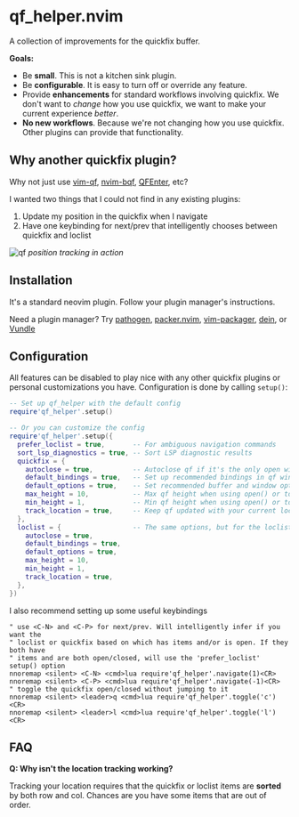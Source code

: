 # qf_helper.nvim
A collection of improvements for the quickfix buffer.

**Goals:**
* Be **small**. This is not a kitchen sink plugin.
* Be **configurable**. It is easy to turn off or override any feature.
* Provide **enhancements** for standard workflows involving quickfix. We don't want to *change* how you use quickfix, we want to make your current experience *better*.
* **No new workflows**. Because we're not changing how you use quickfix. Other plugins can provide that functionality.

## Why another quickfix plugin?

Why not just use [vim-qf](https://github.com/romainl/vim-qf),
[nvim-bqf](https://github.com/kevinhwang91/nvim-bqf),
[QFEnter](https://github.com/yssl/QFEnter), etc?

I wanted two things that I could not find in any existing plugins:
1. Update my position in the quickfix when I navigate
2. Have one keybinding for next/prev that intelligently chooses between quickfix and loclist

![qf](https://user-images.githubusercontent.com/506791/122135288-0e910a00-cdf5-11eb-9273-2f68a2b23157.gif)
*position tracking in action*

## Installation

It's a standard neovim plugin. Follow your plugin manager's instructions.

Need a plugin manager? Try [pathogen](https://github.com/tpope/vim-pathogen), [packer.nvim](https://github.com/wbthomason/packer.nvim), [vim-packager](https://github.com/kristijanhusak/vim-packager), [dein](https://github.com/Shougo/dein.vim), or [Vundle](https://github.com/VundleVim/Vundle.vim)

## Configuration

All features can be disabled to play nice with any other quickfix plugins or
personal customizations you have. Configuration is done by calling `setup()`:

```lua
-- Set up qf_helper with the default config
require'qf_helper'.setup()

-- Or you can customize the config
require'qf_helper'.setup({
  prefer_loclist = true,       -- For ambiguous navigation commands
  sort_lsp_diagnostics = true, -- Sort LSP diagnostic results
  quickfix = {
    autoclose = true,          -- Autoclose qf if it's the only open window
    default_bindings = true,   -- Set up recommended bindings in qf window
    default_options = true,    -- Set recommended buffer and window options
    max_height = 10,           -- Max qf height when using open() or toggle()
    min_height = 1,            -- Min qf height when using open() or toggle()
    track_location = true,     -- Keep qf updated with your current location
  },
  loclist = {                  -- The same options, but for the loclist
    autoclose = true,
    default_bindings = true,
    default_options = true,
    max_height = 10,
    min_height = 1,
    track_location = true,
  },
})
```

I also recommend setting up some useful keybindings
```vim
" use <C-N> and <C-P> for next/prev. Will intelligently infer if you want the
" loclist or quickfix based on which has items and/or is open. If they both have
" items and are both open/closed, will use the 'prefer_loclist' setup() option
nnoremap <silent> <C-N> <cmd>lua require'qf_helper'.navigate(1)<CR>
nnoremap <silent> <C-P> <cmd>lua require'qf_helper'.navigate(-1)<CR>
" toggle the quickfix open/closed without jumping to it
nnoremap <silent> <leader>q <cmd>lua require'qf_helper'.toggle('c')<CR>
nnoremap <silent> <leader>l <cmd>lua require'qf_helper'.toggle('l')<CR>
```

## FAQ

**Q: Why isn't the location tracking working?**

Tracking your location requires that the quickfix or loclist items are
**sorted** by both row and col. Chances are you have some items that are out of
order.
